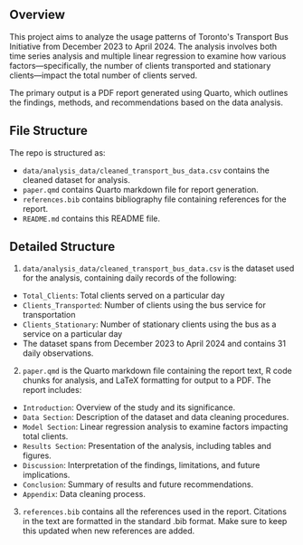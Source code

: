 ## Overview
This project aims to analyze the usage patterns of Toronto's Transport Bus Initiative from December 2023 to April 2024. The analysis involves both time series analysis and multiple linear regression to examine how various factors—specifically, the number of clients transported and stationary clients—impact the total number of clients served.

The primary output is a PDF report generated using Quarto, which outlines the findings, methods, and recommendations based on the data analysis.

## File Structure
The repo is structured as:

- `data/analysis_data/cleaned_transport_bus_data.csv` contains the cleaned dataset for analysis.
- `paper.qmd` contains Quarto markdown file for report generation.
- `references.bib` contains bibliography file containing references for the report.
- `README.md` contains this README file.

## Detailed Structure

1. `data/analysis_data/cleaned_transport_bus_data.csv` is the dataset used for the analysis, containing daily records of the following:

- `Total_Clients`: Total clients served on a particular day
- `Clients_Transported`: Number of clients using the bus service for transportation
- `Clients_Stationary`: Number of stationary clients using the bus as a service on a particular day
- The dataset spans from December 2023 to April 2024 and contains 31 daily observations.

2. `paper.qmd` is the Quarto markdown file containing the report text, R code chunks for analysis, and LaTeX formatting for output to a PDF. The report includes:

- `Introduction`: Overview of the study and its significance.
- `Data Section`: Description of the dataset and data cleaning procedures.
- `Model Section`: Linear regression analysis to examine factors impacting total clients.
- `Results Section`: Presentation of the analysis, including tables and figures.
- `Discussion`: Interpretation of the findings, limitations, and future implications.
- `Conclusion`: Summary of results and future recommendations.
- `Appendix`: Data cleaning process.

3. `references.bib` contains all the references used in the report. Citations in the text are formatted in the standard .bib format. Make sure to keep this updated when new references are added.
